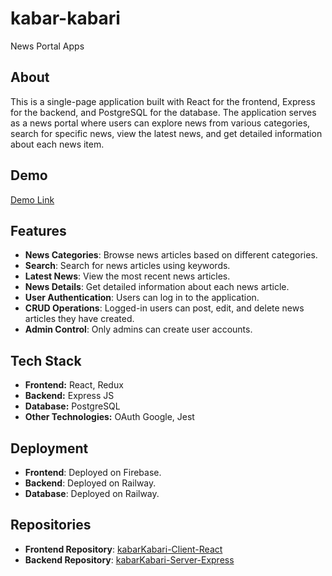 # kabar-kabari

News Portal Apps

## About

This is a single-page application built with React for the frontend, Express for the backend, and PostgreSQL for the database. The application serves as a news portal where users can explore news from various categories, search for specific news, view the latest news, and get detailed information about each news item.

## Demo

[Demo Link](https://kabarkabari.ainurrofiq.site)

## Features

-   **News Categories**: Browse news articles based on different categories.
-   **Search**: Search for news articles using keywords.
-   **Latest News**: View the most recent news articles.
-   **News Details**: Get detailed information about each news article.
-   **User Authentication**: Users can log in to the application.
-   **CRUD Operations**: Logged-in users can post, edit, and delete news articles they have created.
-   **Admin Control**: Only admins can create user accounts.

## Tech Stack

-   **Frontend:** React, Redux
-   **Backend:** Express JS
-   **Database:** PostgreSQL
-   **Other Technologies:** OAuth Google, Jest

## Deployment

-   **Frontend**: Deployed on Firebase.
-   **Backend**: Deployed on Railway.
-   **Database**: Deployed on Railway.

## Repositories

-   **Frontend Repository**: [kabarKabari-Client-React](https://github.com/MuhammadAinurR/kabarKabari-Client-React)
-   **Backend Repository**: [kabarKabari-Server-Express](https://github.com/MuhammadAinurR/kabarKabari-Server-Express)
